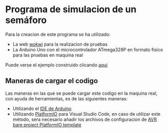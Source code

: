 # Programa de simulacion de un semáforo

Para la creacion de este programa se ha utilizado: 
- La web [wokwi](https://wokwi.com/projects/new/arduino-uno) para la realizacion de pruebas
- La Arduino Uno con el microcontrolador ATmega328P en formato fisico para las pruebas en maquina real

Puede verse el ejemplo construido clicando [aqui](https://wokwi.com/projects/403501385801648129)

## Maneras de cargar el codigo

Las maneras en las que se puede cargar este codigo en la maquina real, con ayuda de herramientas, es de las siguientes maneras:
- Utilizando el [IDE de Arduino](https://www.arduino.cc/en/software)
- Utilizando [PlatformIO](https://marketplace.visualstudio.com/items?itemName=platformio.platformio-ide) para Visual Studio Code, en caso de utilizar este método, sera necesario añadir los archivos de configuracion de [AVR bare project PlatformIO template](https://gitlab.com/jjchico-edc/avr-pio-template/)
